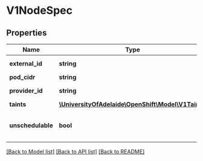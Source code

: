 # V1NodeSpec

## Properties
Name | Type | Description | Notes
------------ | ------------- | ------------- | -------------
**external_id** | **string** | External ID of the node assigned by some machine database (e.g. a cloud provider). Deprecated. | [optional] 
**pod_cidr** | **string** | PodCIDR represents the pod IP range assigned to the node. | [optional] 
**provider_id** | **string** | ID of the node assigned by the cloud provider in the format: &lt;ProviderName&gt;://&lt;ProviderSpecificNodeID&gt; | [optional] 
**taints** | [**\UniversityOfAdelaide\OpenShift\Model\V1Taint[]**](V1Taint.md) | If specified, the node&#39;s taints. | [optional] 
**unschedulable** | **bool** | Unschedulable controls node schedulability of new pods. By default, node is schedulable. More info: http://releases.k8s.io/HEAD/docs/admin/node.md#manual-node-administration | [optional] 

[[Back to Model list]](../README.md#documentation-for-models) [[Back to API list]](../README.md#documentation-for-api-endpoints) [[Back to README]](../README.md)


